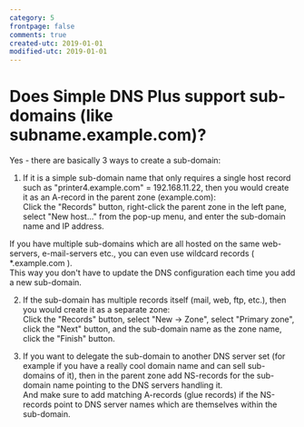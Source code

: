 ```yaml
---
category: 5
frontpage: false
comments: true
created-utc: 2019-01-01
modified-utc: 2019-01-01
---
```

# Does Simple DNS Plus support sub-domains (like subname.example.com)?

Yes - there are basically 3 ways to create a sub-domain:

1) If it is a simple sub-domain name that only requires a single host record such as "printer4.example.com" = 192.168.11.22, then you would create it as an A-record in the parent zone (example.com):  
Click the "Records" button, right-click the parent zone in the left pane, select "New host..." from the pop-up menu, and enter the sub-domain name and IP address.

If you have multiple sub-domains which are all hosted on the same web-servers, e-mail-servers etc., you can even use wildcard records ( *.example.com ).  
This way you don't have to update the DNS configuration each time you add a new sub-domain.

2) If the sub-domain has multiple records itself (mail, web, ftp, etc.), then you would create it as a separate zone:  
Click the "Records" button, select "New -&gt; Zone", select "Primary zone", click the "Next" button, and the sub-domain name as the zone name, click the "Finish" button.

3) If you want to delegate the sub-domain to another DNS server set (for example if you have a really cool domain name and can sell sub-domains of it), then in the parent zone add NS-records for the sub-domain name pointing to the DNS servers handling it.  
And make sure to add matching A-records (glue records) if the NS-records point to DNS server names which are themselves within the sub-domain.


